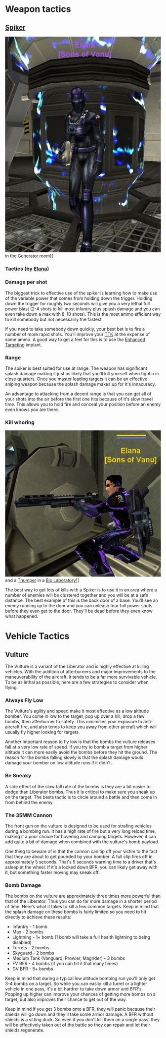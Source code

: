 # Weapon tactics

## [Spiker](../weapons/Spiker.md)

![](../images/Elana_potato.jpg "fig:Elana_potato.jpg") in the
[Generator](../items/Generator.md) room\]\]

<h3>

Tactics (by [Elana](User:Elana.md))

</h3>

### Damage per shot

The biggest trick to effective use of the spiker is learning how to make
use of the variable power that comes from holding down the trigger.
Holding down the trigger for roughly two seconds will give you a very
lethal full power blast (2-4 shots to kill most infantry plus splash
damage and you can even take down a max with 8-10 shots). This is the
most ammo efficient way to kill somebody but not necessarily the
fastest.

If you need to take somebody down quickly, your best bet is to fire a
number of more rapid shots. You'll improve your
[TTK](../terminology/Acronyms_and_Slang.md#TTK) at the expense of some ammo. A
good way to get a feel for this is to use the [Enhanced
Targeting](../implants/Enhanced_Targeting.md) implant.

### Range

The spiker is best suited for use at range. The weapon has significant
splash damage making it just as likely that you'll kill yourself when
fightin in close quarters. Once you master leading targets it can be an
effective sniping weapon because the splash damage makes up for it's
innacuracy.

An advantage to attacking from a decent range is that you can get all of
your shots into the air before the first one hits because of it's slow
travel time. This allows you to hold fire and conceal your position
before an enemy even knows you are there.

### Kill whoring

![](../images/Elana_sweeper.jpg "fig:Elana_sweeper.jpg") and a
[Thumper](../weapons/Thumper.md) in a [Bio
Laboratory](../locations/Bio_Laboratory.md)\]\]

The best way to get lots of kills with a Spiker is to use it in an area
where a number of enemies will be clustered together and you will be at
a safe distance. The best example of this is the back door of a base.
You'll see an enemy running up to the door and you can unleash four full
power shots before they even get to the door. They'll be dead before
they even know what happened.

# Vehicle Tactics

## Vulture

The Vulture is a variant of the Liberator and is highly effective at
killing vehicles. With the addition of afterburners and major
improvements to the maneuverability of the aircraft, it tends to be a
far more survivable vehicle. To be as lethal as possible, here are a few
strategies to consider when flying.

### Always Fly Low

The Vulture's agility and speed make it most effective as a low altitude
bomber. You come in low to the target, pop up over a hill, drop a few
bombs, then afterburner to safety. This minimizes your exposure to
anti-aircraft fire, and also tends to keep you away from other aircraft
which will usually fly higher looking for targets.

Another important reason to fly low is that the bombs the vulture
releases fall at a very low rate of speed. If you try to bomb a target
from higher altitude it can more easily avoid the bombs before they hit
the ground. The reason for the bombs falling slowly is that the splash
damage would damage your bomber on low altitude runs if it didn't.

### Be Sneaky

A side effect of the slow fall rate of the bombs is they are a bit
easier to dodge than Liberator bombs. Thus it is critical to make sure
you sneak up on the target. The bests tactic is to circle around a
battle and then come in from behind the enemy.

### The 35MM Cannon

The front gun on the vulture is designed to be used for strafing
vehicles during a bombing run. It has a high rate of fire but a very
long reload time, making it a poor choice for hovering and camping
targets. However, it can add quite a bit of damage when combined with
the vulture's bomb payload.

One thing to beware of is that the cannon can tip off your victim to the
fact that they are about to get pounded by your bomber. A full clip
fires off in approximately 5 seconds. That's 5 seconds warning time to a
driver that's asleep at the wheel. If it's a locked down BFR, you can
likely get away with it, but something faster moving may sneak off.

### Bomb Damage

The bombs on the vulture are approximately three times more powerful
than that of the Liberator. Thus you can do far more damage in a shorter
period of time. Here's what it takes to kill a few common targets. Keep
in mind that the splash damage on these bombs is fairly limited so you
need to hit directly to achieve these results:

- Infantry - 1 bomb
- Max - 2 bombs
- Lightning - 1+ bomb (1 bomb will take a full health lightning to
  being disabled)
- Turrets - 2 bombs
- Skyguard - 2 bombs
- Medium Tank (Vanguard, Prowler, Magrider) - 3 bombs
- FV BFR - 4 bombs (if you can hit it that many times)
- GV BFR - 5+ bombs

Keep in mind that during a typical low altitude bombing run you'll only
get 3-4 bombs on a target. So while you can easily kill a turret or a
lighter vehicle in one pass, it's a bit hardrer to take down armor and
BFR's. Popping up higher can improve your chances of getting more bombs
on a target, but also improves their chance to get out of the way.

Keep in mind if you get 3 bombs onto a BFR, they will panic because
their shields will go down and they'll take some armor damage. A BFR
without shields is a sitting duck. So even if you don't kill them on a
single pass, they will be effectively taken out of the battle so they
can repair and let their shields regenerate.

<!--[Category:Strategy](Category:Strategy.md)-->
